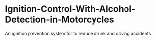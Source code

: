 # Ignition-Control-With-Alcohol-Detection-in-Motorcycles
An ignition prevention system for to reduce drunk and driving accidents
